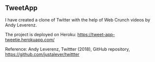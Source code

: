 <h2>TweetApp</h2>

I have created a clone of Twitter with the help of Web Crunch videos by Andy Leverenz.

The project is deployed on Heroku: https://tweet-app-tweetie.herokuapp.com/


Reference: Andy Leverenz, Twittter (2018), GitHub repository, https://github.com/justalever/twittter
